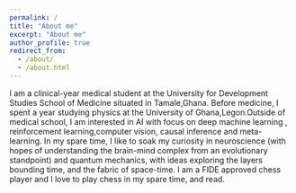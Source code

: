 ```yaml
---
permalink: /
title: "About me"
excerpt: "About me"
author_profile: true
redirect_from: 
  - /about/
  - /about.html
---
```


I am a clinical-year medical student at the University for Development Studies School of Medicine situated in Tamale,Ghana. Before medicine, I spent a year studying physics at the University of Ghana,Legon.Outside of medical school, I am interested in AI with focus on deep machine learning , reinforcement learning,computer vision, causal inference and meta-learning. In my spare time, I like to soak my curiosity in neuroscience (with hopes of understanding the brain-mind complex from an evolutionary standpoint) and quantum mechanics, with ideas exploring the layers bounding time, and the fabric of space-time. I am a FIDE approved chess player and I love to play chess in my spare time, and read.